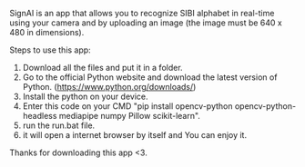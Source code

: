 SignAI is an app that allows you to recognize SIBI alphabet in real-time using your camera and by uploading an image (the image must be 640 x 480 in dimensions).

Steps to use this app:
1. Download all the files and put it in a folder. 
2. Go to the official Python website and download the latest version of Python. (https://www.python.org/downloads/)
3. Install the python on your device.
4. Enter this code on your CMD 
"pip install opencv-python opencv-python-headless mediapipe numpy Pillow scikit-learn".
5. run the run.bat file.
6. it will open a internet browser by itself and You can enjoy it.

Thanks for downloading this app <3.
